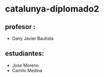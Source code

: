 # catalunya-diplomado2

## profesor :

- Dany Javier Bautista

## estudiantes:
- Jose Moreno
- Camilo Medina 

